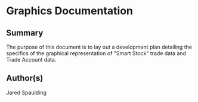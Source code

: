 # Graphics Documentation

## Summary
The purpose of this document is to lay out a development plan detailing the specifics of the graphical representation of "Smart Stock" trade data and Trade Account data.

## Author(s)
Jared Spaulding 